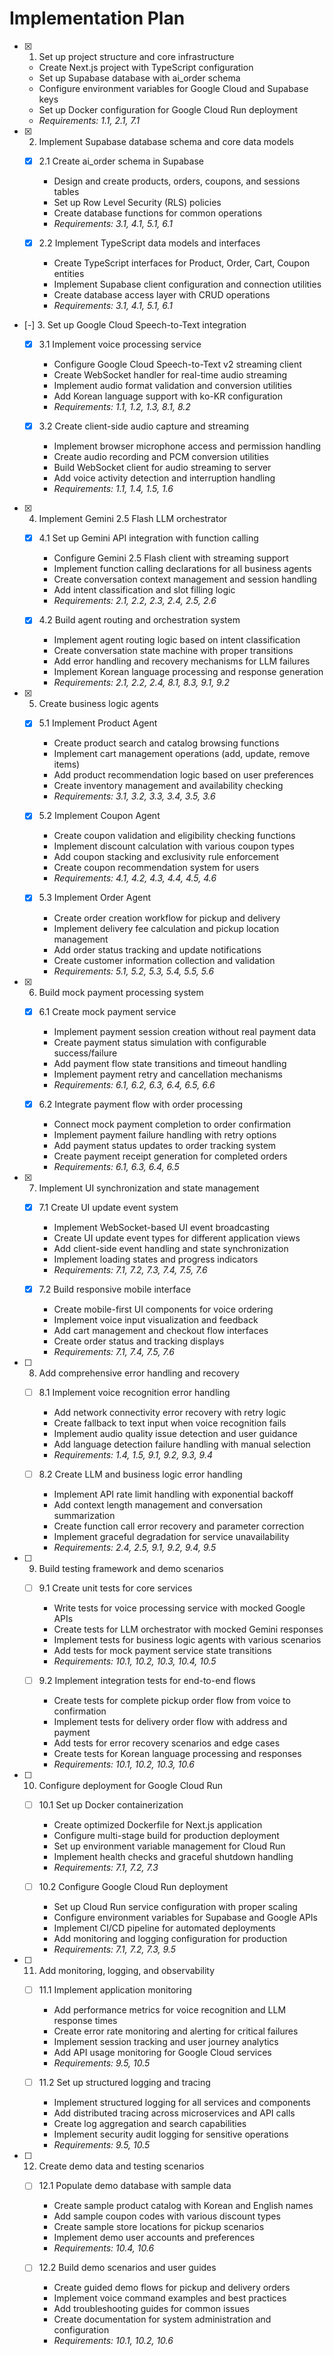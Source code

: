 # Implementation Plan

- [x] 1. Set up project structure and core infrastructure
  - Create Next.js project with TypeScript configuration
  - Set up Supabase database with ai_order schema
  - Configure environment variables for Google Cloud and Supabase keys
  - Set up Docker configuration for Google Cloud Run deployment
  - _Requirements: 1.1, 2.1, 7.1_

- [x] 2. Implement Supabase database schema and core data models
  - [x] 2.1 Create ai_order schema in Supabase
    - Design and create products, orders, coupons, and sessions tables
    - Set up Row Level Security (RLS) policies
    - Create database functions for common operations
    - _Requirements: 3.1, 4.1, 5.1, 6.1_

  - [x] 2.2 Implement TypeScript data models and interfaces
    - Create TypeScript interfaces for Product, Order, Cart, Coupon entities
    - Implement Supabase client configuration and connection utilities
    - Create database access layer with CRUD operations
    - _Requirements: 3.1, 4.1, 5.1, 6.1_

- [-] 3. Set up Google Cloud Speech-to-Text integration
  - [x] 3.1 Implement voice processing service
    - Configure Google Cloud Speech-to-Text v2 streaming client
    - Create WebSocket handler for real-time audio streaming
    - Implement audio format validation and conversion utilities
    - Add Korean language support with ko-KR configuration
    - _Requirements: 1.1, 1.2, 1.3, 8.1, 8.2_

  - [x] 3.2 Create client-side audio capture and streaming
    - Implement browser microphone access and permission handling
    - Create audio recording and PCM conversion utilities
    - Build WebSocket client for audio streaming to server
    - Add voice activity detection and interruption handling
    - _Requirements: 1.1, 1.4, 1.5, 1.6_

- [x] 4. Implement Gemini 2.5 Flash LLM orchestrator
  - [x] 4.1 Set up Gemini API integration with function calling
    - Configure Gemini 2.5 Flash client with streaming support
    - Implement function calling declarations for all business agents
    - Create conversation context management and session handling
    - Add intent classification and slot filling logic
    - _Requirements: 2.1, 2.2, 2.3, 2.4, 2.5, 2.6_

  - [x] 4.2 Build agent routing and orchestration system
    - Implement agent routing logic based on intent classification
    - Create conversation state machine with proper transitions
    - Add error handling and recovery mechanisms for LLM failures
    - Implement Korean language processing and response generation
    - _Requirements: 2.1, 2.2, 2.4, 8.1, 8.3, 9.1, 9.2_

- [x] 5. Create business logic agents
  - [x] 5.1 Implement Product Agent
    - Create product search and catalog browsing functions
    - Implement cart management operations (add, update, remove items)
    - Add product recommendation logic based on user preferences
    - Create inventory management and availability checking
    - _Requirements: 3.1, 3.2, 3.3, 3.4, 3.5, 3.6_

  - [x] 5.2 Implement Coupon Agent
    - Create coupon validation and eligibility checking functions
    - Implement discount calculation with various coupon types
    - Add coupon stacking and exclusivity rule enforcement
    - Create coupon recommendation system for users
    - _Requirements: 4.1, 4.2, 4.3, 4.4, 4.5, 4.6_

  - [x] 5.3 Implement Order Agent
    - Create order creation workflow for pickup and delivery
    - Implement delivery fee calculation and pickup location management
    - Add order status tracking and update notifications
    - Create customer information collection and validation
    - _Requirements: 5.1, 5.2, 5.3, 5.4, 5.5, 5.6_

- [x] 6. Build mock payment processing system
  - [x] 6.1 Create mock payment service
    - Implement payment session creation without real payment data
    - Create payment status simulation with configurable success/failure
    - Add payment flow state transitions and timeout handling
    - Implement payment retry and cancellation mechanisms
    - _Requirements: 6.1, 6.2, 6.3, 6.4, 6.5, 6.6_

  - [x] 6.2 Integrate payment flow with order processing
    - Connect mock payment completion to order confirmation
    - Implement payment failure handling with retry options
    - Add payment status updates to order tracking system
    - Create payment receipt generation for completed orders
    - _Requirements: 6.1, 6.3, 6.4, 6.5_

- [x] 7. Implement UI synchronization and state management
  - [x] 7.1 Create UI update event system
    - Implement WebSocket-based UI event broadcasting
    - Create UI update event types for different application views
    - Add client-side event handling and state synchronization
    - Implement loading states and progress indicators
    - _Requirements: 7.1, 7.2, 7.3, 7.4, 7.5, 7.6_

  - [x] 7.2 Build responsive mobile interface
    - Create mobile-first UI components for voice ordering
    - Implement voice input visualization and feedback
    - Add cart management and checkout flow interfaces
    - Create order status and tracking displays
    - _Requirements: 7.1, 7.4, 7.5, 7.6_

- [ ] 8. Add comprehensive error handling and recovery
  - [ ] 8.1 Implement voice recognition error handling
    - Add network connectivity error recovery with retry logic
    - Create fallback to text input when voice recognition fails
    - Implement audio quality issue detection and user guidance
    - Add language detection failure handling with manual selection
    - _Requirements: 1.4, 1.5, 9.1, 9.2, 9.3, 9.4_

  - [ ] 8.2 Create LLM and business logic error handling
    - Implement API rate limit handling with exponential backoff
    - Add context length management and conversation summarization
    - Create function call error recovery and parameter correction
    - Implement graceful degradation for service unavailability
    - _Requirements: 2.4, 2.5, 9.1, 9.2, 9.4, 9.5_

- [ ] 9. Build testing framework and demo scenarios
  - [ ] 9.1 Create unit tests for core services
    - Write tests for voice processing service with mocked Google APIs
    - Create tests for LLM orchestrator with mocked Gemini responses
    - Implement tests for business logic agents with various scenarios
    - Add tests for mock payment service state transitions
    - _Requirements: 10.1, 10.2, 10.3, 10.4, 10.5_

  - [ ] 9.2 Implement integration tests for end-to-end flows
    - Create tests for complete pickup order flow from voice to confirmation
    - Implement tests for delivery order flow with address and payment
    - Add tests for error recovery scenarios and edge cases
    - Create tests for Korean language processing and responses
    - _Requirements: 10.1, 10.2, 10.3, 10.6_

- [ ] 10. Configure deployment for Google Cloud Run
  - [ ] 10.1 Set up Docker containerization
    - Create optimized Dockerfile for Next.js application
    - Configure multi-stage build for production deployment
    - Set up environment variable management for Cloud Run
    - Implement health checks and graceful shutdown handling
    - _Requirements: 7.1, 7.2, 7.3_

  - [ ] 10.2 Configure Google Cloud Run deployment
    - Set up Cloud Run service configuration with proper scaling
    - Configure environment variables for Supabase and Google APIs
    - Implement CI/CD pipeline for automated deployments
    - Add monitoring and logging configuration for production
    - _Requirements: 7.1, 7.2, 7.3, 9.5_

- [ ] 11. Add monitoring, logging, and observability
  - [ ] 11.1 Implement application monitoring
    - Add performance metrics for voice recognition and LLM response times
    - Create error rate monitoring and alerting for critical failures
    - Implement session tracking and user journey analytics
    - Add API usage monitoring for Google Cloud services
    - _Requirements: 9.5, 10.5_

  - [ ] 11.2 Set up structured logging and tracing
    - Implement structured logging for all services and components
    - Add distributed tracing across microservices and API calls
    - Create log aggregation and search capabilities
    - Implement security audit logging for sensitive operations
    - _Requirements: 9.5, 10.5_

- [ ] 12. Create demo data and testing scenarios
  - [ ] 12.1 Populate demo database with sample data
    - Create sample product catalog with Korean and English names
    - Add sample coupon codes with various discount types
    - Create sample store locations for pickup scenarios
    - Implement demo user accounts and preferences
    - _Requirements: 10.4, 10.6_

  - [ ] 12.2 Build demo scenarios and user guides
    - Create guided demo flows for pickup and delivery orders
    - Implement voice command examples and best practices
    - Add troubleshooting guides for common issues
    - Create documentation for system administration and configuration
    - _Requirements: 10.1, 10.2, 10.6_